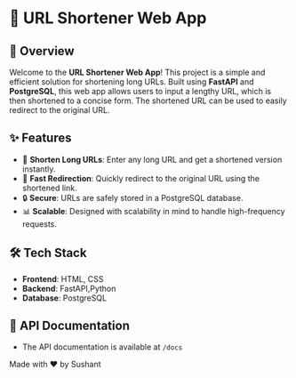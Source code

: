 # 🔗 URL Shortener Web App

## 🚀 Overview

Welcome to the **URL Shortener Web App**! This project is a simple and efficient solution for shortening long URLs. Built using **FastAPI** and **PostgreSQL**, this web app allows users to input a lengthy URL, which is then shortened to a concise form. The shortened URL can be used to easily redirect to the original URL.

## ✨ Features

- 🔗 **Shorten Long URLs**: Enter any long URL and get a shortened version instantly.
- 🚀 **Fast Redirection**: Quickly redirect to the original URL using the shortened link.
- 🔒 **Secure**: URLs are safely stored in a PostgreSQL database.
- 📊 **Scalable**: Designed with scalability in mind to handle high-frequency requests.

## 🛠️ Tech Stack

- **Frontend**: HTML, CSS
- **Backend**: FastAPI,Python
- **Database**: PostgreSQL

## 📄 API Documentation

- The API documentation is available at `/docs`

Made with ❤️ by Sushant
